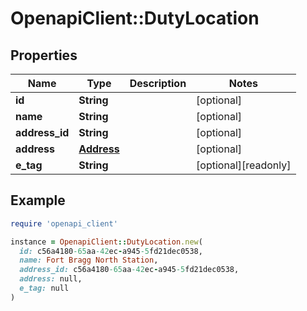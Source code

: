 # OpenapiClient::DutyLocation

## Properties

| Name | Type | Description | Notes |
| ---- | ---- | ----------- | ----- |
| **id** | **String** |  | [optional] |
| **name** | **String** |  | [optional] |
| **address_id** | **String** |  | [optional] |
| **address** | [**Address**](Address.md) |  | [optional] |
| **e_tag** | **String** |  | [optional][readonly] |

## Example

```ruby
require 'openapi_client'

instance = OpenapiClient::DutyLocation.new(
  id: c56a4180-65aa-42ec-a945-5fd21dec0538,
  name: Fort Bragg North Station,
  address_id: c56a4180-65aa-42ec-a945-5fd21dec0538,
  address: null,
  e_tag: null
)
```

